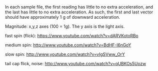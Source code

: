 In each sample file, the first reading has little to no extra acceleration, and the last has little to no extra acceleration.  As such, the first and last vector should have approximately 1 g of downward acceleration.

Magnitude: x,y,z axes (100 = 1g).  The y axis is the light axis.

fast spin (flick): https://www.youtube.com/watch?v=dARVKotoRBo

medium spin: http://www.youtube.com/watch?v=BdHF-I6nGoY 

slow spin: http://www.youtube.com/watch?v=vIgSVww_OrY

tail cap flick, noise: http://www.youtube.com/watch?v=qUBKOs5Uozw


